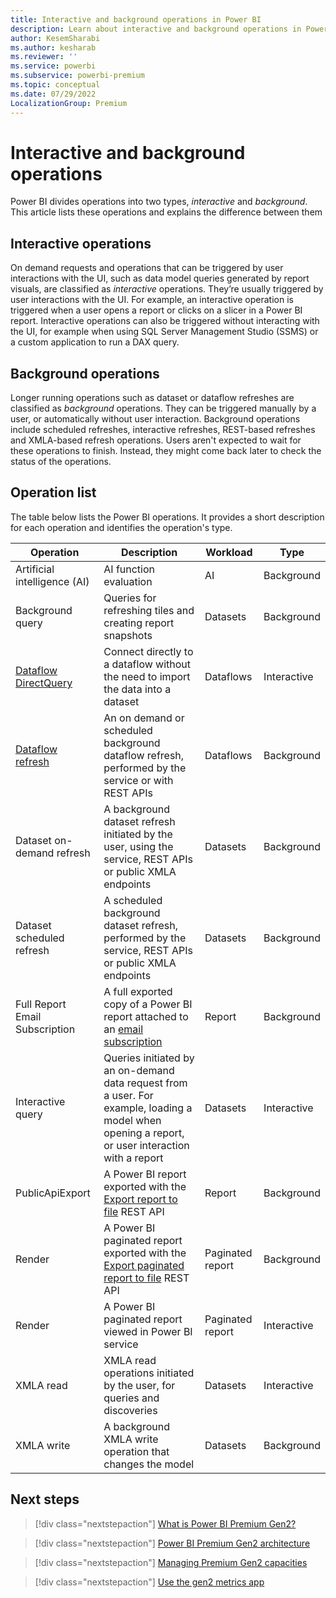```yaml
---
title: Interactive and background operations in Power BI
description: Learn about interactive and background operations in Power BI 
author: KesemSharabi
ms.author: kesharab
ms.reviewer: ''
ms.service: powerbi
ms.subservice: powerbi-premium
ms.topic: conceptual
ms.date: 07/29/2022
LocalizationGroup: Premium
---
```

# Interactive and background operations

Power BI divides operations into two types, *interactive* and *background*. This article lists these operations and explains the difference between them

## Interactive operations

On demand requests and operations that can be triggered by user interactions with the UI, such as data model queries generated by report visuals, are classified as *interactive* operations. They’re usually triggered by user interactions with the UI. For example, an interactive operation is triggered when a user opens a report or clicks on a slicer in a Power BI report. Interactive operations can also be triggered without interacting with the UI, for example when using SQL Server Management Studio (SSMS) or a custom application to run a DAX query.

## Background operations

Longer running operations such as dataset or dataflow refreshes are classified as *background* operations. They can be triggered manually by a user, or automatically without user interaction. Background operations include scheduled refreshes, interactive refreshes, REST-based refreshes and XMLA-based refresh operations. Users aren't expected to wait for these operations to finish. Instead, they might come back later to check the status of the operations.

## Operation list

The table below lists the Power BI operations. It provides a short description for each operation and identifies the operation's type.

| Operation            | Description  | Workload  | Type |
|----------------------|--------------|-----------|------|
| Artificial intelligence (AI) | AI function evaluation | AI |Background |
| Background query     | Queries for refreshing tiles and creating report snapshots | Datasets | Background  |
| [Dataflow DirectQuery](../transform-model/dataflows/dataflows-directquery.md) | Connect directly to a dataflow without the need to import the data into a dataset | Dataflows | Interactive |
| [Dataflow refresh](../transform-model/dataflows/dataflows-understand-optimize-refresh.md) | An on demand or scheduled background dataflow refresh, performed by the service or with REST APIs | Dataflows | Background |
| Dataset on-demand refresh | A background dataset refresh initiated by the user, using the service, REST APIs or public XMLA endpoints | Datasets | Background |
| Dataset scheduled refresh | A scheduled background dataset refresh, performed by the service, REST APIs or public XMLA endpoints | Datasets | Background |
| Full Report Email Subscription | A full exported copy of a Power BI report attached to an [email subscription](../consumer/end-user-subscribe.md) | Report | Background |
| Interactive query    | Queries initiated by an on-demand data request from a user. For example, loading a model when opening a report, or user interaction with a report | Datasets | Interactive |
| PublicApiExport | A Power BI report exported with the [Export report to file](../developer/embedded/export-to.md) REST API | Report | Background |
| Render | A Power BI paginated report exported with the [Export paginated report to file](../developer/embedded/export-paginated-report.md) REST API | Paginated report | Background |
| Render | A Power BI paginated report viewed in Power BI service | Paginated report | Interactive |
| XMLA read | XMLA read operations initiated by the user, for queries and discoveries  | Datasets | Interactive |
| XMLA write | A background XMLA write operation that changes the model | Datasets | Background |

## Next steps

> [!div class="nextstepaction"]
> [What is Power BI Premium Gen2?](service-premium-gen2-what-is.md)

> [!div class="nextstepaction"]
> [Power BI Premium Gen2 architecture](service-premium-architecture.md)

> [!div class="nextstepaction"]
> [Managing Premium Gen2 capacities](service-premium-capacity-manage-gen2.md)

> [!div class="nextstepaction"]
> [Use the gen2 metrics app](service-premium-gen2-metrics-app.md)
